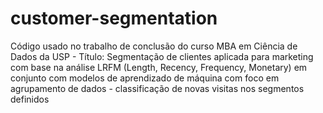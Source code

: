 # customer-segmentation
Código usado no trabalho de conclusão do curso MBA em Ciência de Dados da USP - Título: Segmentação de clientes aplicada para marketing com base na análise LRFM (Length, Recency, Frequency, Monetary) em conjunto com modelos de aprendizado de máquina com foco em agrupamento de dados - classificação de novas visitas nos segmentos definidos
